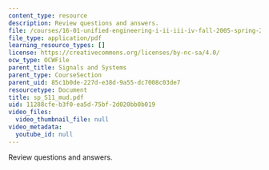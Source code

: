```yaml
---
content_type: resource
description: Review questions and answers.
file: /courses/16-01-unified-engineering-i-ii-iii-iv-fall-2005-spring-2006/11288cfeb3f0ea5d75bf2d020bb0b019_sp_S11_mud.pdf
file_type: application/pdf
learning_resource_types: []
license: https://creativecommons.org/licenses/by-nc-sa/4.0/
ocw_type: OCWFile
parent_title: Signals and Systems
parent_type: CourseSection
parent_uid: 85c1b0de-227d-e38d-9a55-dc7008c03de7
resourcetype: Document
title: sp_S11_mud.pdf
uid: 11288cfe-b3f0-ea5d-75bf-2d020bb0b019
video_files:
  video_thumbnail_file: null
video_metadata:
  youtube_id: null
---
```

Review questions and answers.